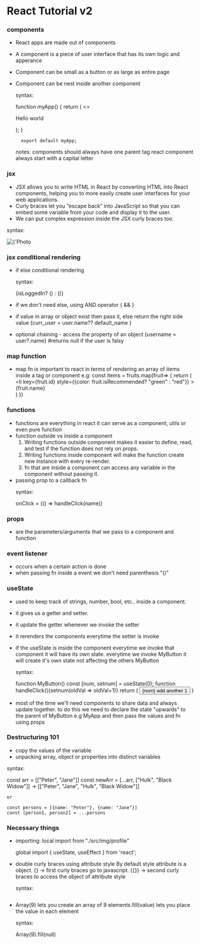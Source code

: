 # React Tutorial v2

### components
* React apps are made out of components 
* A component is a piece of user interface that has its own logic and apperance
* Component can be small as a button or as large as entire page
* Component can be nest inside another component
    <p> syntax: </p>  
        function myApp() {
        return  
            ( 
                <>
                    <p>Hello world</p>
                    <MyButton />
                </>
            );
        }

        export default myApp;

    notes: 
        components should always have one parent tag
        react component always start with a capital letter   

### jsx 
* JSX allows you to write HTML in React by converting HTML into React components, helping you to more easily create user interfaces for your web applications.
* Curly braces let you “escape back” into JavaScript so that you can embed some variable from your code and display it to the user.
* We can put complex expression inside the JSX curly braces too. <br>
<p> syntax: </p>  
    <image src="" alt={'Photo of ' + user.name} />

### jsx conditional rendering
* if else conditional rendering 
    <p> syntax: </p>   
        {isLoggedIn? (</AdminPanel>) : (</LoginForm>)}

* if we don't need else, using AND operator
    {</isLoggedIn> && </AdminPanel>}
* if value in array or object exist then pass it, else return the right side value
    {curr_user = user.name?? default_name }
* optional chaining - access the property of an object
    {username = user?.name} #returns null if the user is falsy 

### map function 
* map fn is important to react in terms of rendering an array of items inside a tag or component 
    e.g: 
        const items = fruits.map(fruit=>
        {
            return 
            (
                <li 
                key={fruit.id}
                style={{color: fruit.isRecommended? "green" : "red"}}
                >
                    {fruit.name}
                </li>
            )
        })
### functions
* functions are everything in react it can serve as a component, utils or even pure function
* function outside vs inside a component
    1. Writing functions outside component makes it easier to define, read, and test if the function does not rely on props.
    2. Writing functions inside component will make the function create new instance with every re-render.
    3. fn that are inside a component can access any variable in the component without passing it.
* passing prop to a callback fn 
    <p> syntax: </p>onClick = {() => handleClick(name)}

### props
* are the parameters/arguments that we pass to a component and function

### event listener
* occurs when a certain action is done
* when passing fn inside a event we don't need parenthesis "()"

### useState
* used to keep track of strings, number, bool, etc.. inside a component. 
* it gives us a getter and setter.
* it update the getter whenever we invoke the setter
* it rerenders the components everytime the setter is invoke
* if the useState is inside the component everytime we invoke that component it will have its own state.
    everytime we invoke MyButton it will create it's own state not affecting the others MyButton 
    
    <p> syntax: </p>  
        function MyButton()
            const [num, setnum] = useState(0);
            function handleClick(){setnum(oldVal => oldVal+1)}
            return
                (
                    <button onClick={handleClick}>{num} add another 1</button>
                )

* most of the time we'll need components to share data and always update together.
  to do this we need to declare the state "upwards" to the parent of MyButton e.g MyApp
  and then pass the values and fn using props

### Destructuring 101
* copy the values of the variable
* unpacking array, object or properties into distinct variables
<p> syntax: </p>  
    const arr = [["Peter", "Jane"]]
    const newArr = [...arr, ["Hulk", "Black Widow"]] -> [["Peter", "Jane", "Hulk", "Black Widow"]]

    or 

    const persons = [{name: "Peter"}, {name: "Jane"}] 
    const [person1, person2] = ...persons

### Necessary things 
* importing:
    local
    import <name> from "./src/img/profile"

    global
    import { useState, useEffect } from 'react';

* double curly braces using attribute style
    By default style attribute is a object.
    {} -> first curly braces go to javascript.
    {{}} -> second curly braces to access the object of attribute style
    <p> syntax: </p>   
        <image
        style =
        {{
            width: user.imageSize, 
            height: user.imageSize, 
        }}
        />
* Array(9) lets you create an array of 9 elements.fill(value) lets you place the value in each element
    <p> syntax: </p>  Array(9).fill(null)